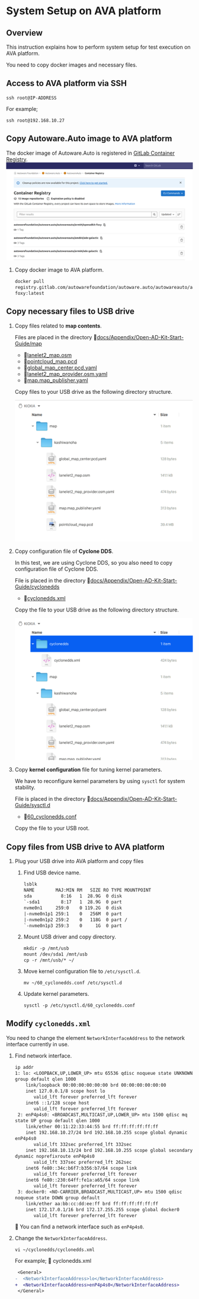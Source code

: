 # System Setup on AVA platform

## Overview

This instruction explains how to perform system setup for test execution on AVA platform.

You need to copy docker images and necessary files.

## Access to AVA platform via SSH

```console
ssh root@IP-ADDRESS
```

For example;

```console
ssh root@192.168.10.27
```

## Copy Autoware.Auto image to AVA platform

The docker image of Autoware.Auto is registered in [GitLab Container Registry](https://gitlab.com/autowarefoundation/autoware.auto/AutowareAuto/container_registry/2511358).
![GitLab Container Registry](images/system-setup-ava/gitlab-cr.png)

1. Copy docker image to AVA platform.

   ```console
   docker pull registry.gitlab.com/autowarefoundation/autoware.auto/autowareauto/arm64/openadkit-foxy:latest
   ```

## Copy necessary files to USB drive

1. Copy files related to **map contents**.

   Files are placed in the directory :file_folder:[docs/Appendix/Open-AD-Kit-Start-Guide/map](map)

   - :page_facing_up:[lanelet2_map.osm](map/kashiwanoha/lanelet2_map.osm)
   - :page_facing_up:[pointcloud_map.pcd](map/kashiwanoha/pointcloud_map.pcd)
   - :page_facing_up:[global_map_center.pcd.yaml](map/kashiwanoha/global_map_center.pcd.yaml)
   - :page_facing_up:[lanelet2_map_provider.osm.yaml](map/kashiwanoha/lanelet2_map_provider.osm.yaml)
   - :page_facing_up:[map.map_publisher.yaml](map/kashiwanoha/map.map_publisher.yaml)

   Copy files to your USB drive as the following directory structure.

   ![USB Map](images/system-setup-ava/usb_map.png)

1. Copy configuration file of **Cyclone DDS**.

   In this test, we are using Cyclone DDS, so you also need to copy configuration file of Cyclone DDS.

   File is placed in the directory :file_folder:[docs/Appendix/Open-AD-Kit-Start-Guide/cyclonedds](cyclonedds)

   - :page_facing_up:[cyclonedds.xml](cyclonedds/cyclonedds.xml)

   Copy the file to your USB drive as the following directory structure.

   ![USB Cyclone DDS](images/system-setup-ava/usb_cyclonedds.png)

1. Copy **kernel configuration** file for tuning kernel parameters.

   We have to reconfigure kernel parameters by using `sysctl` for system stability.

   File is placed in the directory :file_folder:[docs/Appendix/Open-AD-Kit-Start-Guide/sysctl.d](sysctl.d)

   - :page_facing_up:[60_cyclonedds.conf](sysctl.d/60_cyclonedds.conf)

   Copy the file to your USB root.

## Copy files from USB drive to AVA platform

1. Plug your USB drive into AVA platform and copy files

   1. Find USB device name.

      ```console
      lsblk
      NAME        MAJ:MIN RM   SIZE RO TYPE MOUNTPOINT
      sda           8:16   1  28.9G  0 disk
      `-sda1        8:17   1  28.9G  0 part
      nvme0n1     259:0    0 119.2G  0 disk
      |-nvme0n1p1 259:1    0   256M  0 part
      |-nvme0n1p2 259:2    0   118G  0 part /
      `-nvme0n1p3 259:3    0     1G  0 part
      ```

   1. Mount USB driver and copy directory.

      ```console
      mkdir -p /mnt/usb
      mount /dev/sda1 /mnt/usb
      cp -r /mnt/usb/* ~/
      ```

   1. Move kernel configuration file to `/etc/sysctl.d`.

      ```console
      mv ~/60_cyclonedds.conf /etc/sysctl.d
      ```

   1. Update kernel parameters.

      ```console
      sysctl -p /etc/sysctl.d/60_cyclonedds.conf
      ```

## Modify `cyclonedds.xml`

You need to change the element `NetworkInterfaceAddress` to the network interface currently in use.

1. Find network interface.

   ```console
   ip addr
   1: lo: <LOOPBACK,UP,LOWER_UP> mtu 65536 qdisc noqueue state UNKNOWN group default qlen 1000
       link/loopback 00:00:00:00:00:00 brd 00:00:00:00:00:00
       inet 127.0.0.1/8 scope host lo
          valid_lft forever preferred_lft forever
       inet6 ::1/128 scope host
          valid_lft forever preferred_lft forever
    2: enP4p4s0: <BROADCAST,MULTICAST,UP,LOWER_UP> mtu 1500 qdisc mq state UP group default qlen 1000
       link/ether 00:11:22:33:44:55 brd ff:ff:ff:ff:ff:ff
       inet 192.168.10.27/24 brd 192.168.10.255 scope global dynamic enP4p4s0
          valid_lft 332sec preferred_lft 332sec
       inet 192.168.10.13/24 brd 192.168.10.255 scope global secondary dynamic noprefixroute enP4p4s0
          valid_lft 337sec preferred_lft 262sec
       inet6 fe80::34c:b6f7:b356:b7/64 scope link
          valid_lft forever preferred_lft forever
       inet6 fe80::230:64ff:fe1a:a65/64 scope link
          valid_lft forever preferred_lft forever
    3: docker0: <NO-CARRIER,BROADCAST,MULTICAST,UP> mtu 1500 qdisc noqueue state DOWN group default
       link/ether aa:bb:cc:dd:ee:ff brd ff:ff:ff:ff:ff:ff
       inet 172.17.0.1/16 brd 172.17.255.255 scope global docker0
          valid_lft forever preferred_lft forever
   ```

   :speech_balloon: You can find a network interface such as `enP4p4s0`.

1. Change the `NetworkInterfaceAddress`.

   ```console
   vi ~/cyclonedds/cyclonedds.xml
   ```

   For example; :page_facing_up: cyclonedds.xml

   ```diff
    <General>
   -  <NetworkInterfaceAddress>lo</NetworkInterfaceAddress>
   +  <NetworkInterfaceAddress>enP4p4s0</NetworkInterfaceAddress>
    </General>

   ```
